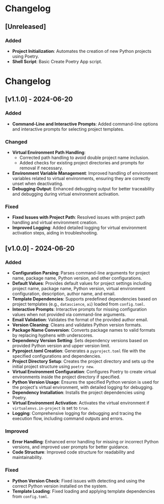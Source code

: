 # Changelog

## [Unreleased]

### Added

- **Project Initialization**: Automates the creation of new Python projects using Poetry.
- **Shell Script**: Basic Create Poetry App script.

# Changelog

## [v1.1.0] - 2024-06-20

### Added
- **Command-Line and Interactive Prompts**: Added command-line options and interactive prompts for selecting project templates.

### Changed
- **Virtual Environment Path Handling**:
  - Corrected path handling to avoid double project name inclusion.
  - Added checks for existing project directories and prompts for removal if necessary.
- **Environment Variable Management**: Improved handling of environment variables related to virtual environments, ensuring they are correctly unset when deactivating.
- **Debugging Output**: Enhanced debugging output for better traceability and debugging during virtual environment activation.

### Fixed
- **Fixed Issues with Project Path**: Resolved issues with project path handling and virtual environment creation.
- **Improved Logging**: Added detailed logging for virtual environment activation steps, aiding in troubleshooting.


## [v1.0.0] - 2024-06-20

### Added

- **Configuration Parsing**: Parses command-line arguments for project name, package name, Python version, and other configurations.
- **Default Values**: Provides default values for project settings including project name, package name, Python version, virtual environment configuration, description, author name, and email.
- **Template Dependencies**: Supports predefined dependencies based on project templates (e.g., `datascience`, `ai`) loaded from `config.toml`.
- **Interactive Prompts**: Interactive prompts for missing configuration values when not provided via command-line arguments.
- **Email Validation**: Validates the format of the provided author email.
- **Version Cleaning**: Cleans and validates Python version formats.
- **Package Name Conversion**: Converts package names to valid formats by replacing hyphens with underscores.
- **Dependency Version Setting**: Sets dependency versions based on provided Python version and upper version limit.
- **Pyproject.toml Creation**: Generates a `pyproject.toml` file with the specified configurations and dependencies.
- **Project Directory Setup**: Creates the project directory and sets up the initial project structure using `poetry new`.
- **Virtual Environment Configuration**: Configures Poetry to create virtual environments inside the project directory if specified.
- **Python Version Usage**: Ensures the specified Python version is used for the project's virtual environment, with detailed logging for debugging.
- **Dependency Installation**: Installs the project dependencies using Poetry.
- **Virtual Environment Activation**: Activates the virtual environment if `virtualenvs.in-project` is set to `true`.
- **Logging**: Comprehensive logging for debugging and tracing the execution flow, including command outputs and errors.

### Improved

- **Error Handling**: Enhanced error handling for missing or incorrect Python versions, and improved user prompts for better guidance.
- **Code Structure**: Improved code structure for readability and maintainability.

### Fixed

- **Python Version Check**: Fixed issues with detecting and using the correct Python version installed on the system.
- **Template Loading**: Fixed loading and applying template dependencies from `config.toml`.
